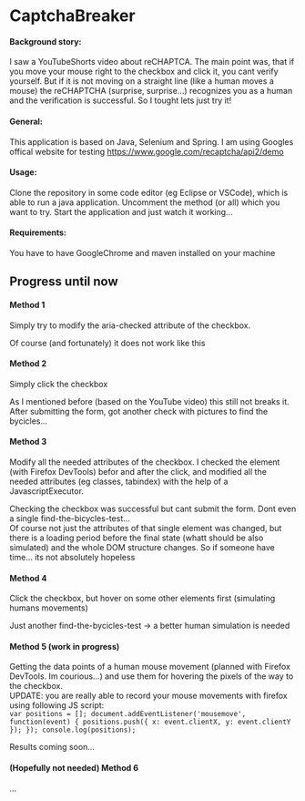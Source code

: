 # CaptchaBreaker

#### Background story:
I saw a YouTubeShorts video about reCHAPTCA. The main point was, that if you move your mouse right to the checkbox and click it, you cant verify yourself. But if it is not moving on a straight line (like a human moves a mouse) the reCHAPTCHA (surprise, surprise...) recognizes you as a human and the verification is successful. So I tought lets just try it!

#### General:
This application is based on Java, Selenium and Spring.
I am using Googles offical website for testing https://www.google.com/recaptcha/api2/demo

#### Usage:

Clone the repository in some code editor (eg Eclipse or VSCode), which is able to run a java application.
Uncomment the method (or all) which you want to try. Start the application and just watch it working...

#### Requirements:
You have to have GoogleChrome and maven installed on your machine

## Progress until now
#### Method 1
Simply try to modify the aria-checked attribute of the checkbox.

Of course (and fortunately) it does not work like this

#### Method 2
Simply click the checkbox

As I mentioned before (based on the YouTube video) this still not breaks it. After submitting the form, got another check with pictures to find the bycicles... 

#### Method 3
Modify all the needed attributes of the checkbox.
I checked the element (with Firefox DevTools) befor and after the click, and modified all the needed attributes (eg classes, tabindex) with the help of a JavascriptExecutor.

Checking the checkbox was successful but cant submit the form. Dont even a single find-the-bicycles-test...<br/>
Of course not just the attributes of that single element was changed, but there is a loading period before the final state (whatt should be also simulated) and the whole DOM structure changes. So if someone have time... its not absolutely hopeless

#### Method 4
Click the checkbox, but hover on some other elements first (simulating humans movements)

Just another find-the-bycicles-test -> a better human simulation is needed

#### Method 5 (work in progress)
Getting the data points of a human mouse movement (planned with Firefox DevTools. Im courious...) and use them for hovering the pixels of the way to the checkbox.<br/>
UPDATE: you are really able to record your mouse movements with firefox using following JS script:<br/>
`var positions = [];
document.addEventListener('mousemove', function(event) {
    positions.push({ x: event.clientX, y: event.clientY });
}); console.log(positions);`


Results coming soon...

#### (Hopefully not needed) Method 6
...





